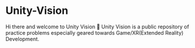 # Unity-Vision
 Hi there and welcome to Unity Vision 👋
 Unity Vision is a public repository of practice problems especially geared towards Game/XR(Extended Reality) Development.
 
